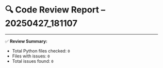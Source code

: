 # 🔍 Code Review Report – 20250427_181107

---

✅ **Review Summary:**
- Total Python files checked: `0`
- Files with issues: `0`
- Total issues found: `0`
